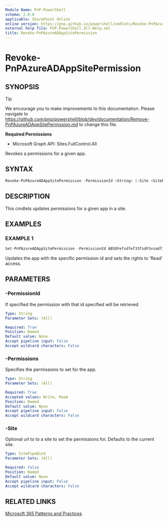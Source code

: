 ```yaml
---
Module Name: PnP.PowerShell
schema: 2.0.0
applicable: SharePoint Online
online version: https://pnp.github.io/powershell/cmdlets/Revoke-PnPAzureADAppSitePermission.html
external help file: PnP.PowerShell.dll-Help.xml
title: Revoke-PnPAzureADAppSitePermission
---
```

  
# Revoke-PnPAzureADAppSitePermission

## SYNOPSIS

> [!TIP]
> We encourage you to make improvements to this documentation. Please navigate to https://github.com/pnp/powershell/blob/dev/documentation/Remove-PnPAzureADAppSitePermission.md to change this file.


**Required Permissions**

  * Microsoft Graph API: Sites.FullControl.All

Revokes a permissions for a given app.

## SYNTAX

```powershell
Revoke-PnPAzureADAppSitePermission -PermissionId <String> [-Site <SitePipeBind>]
```

## DESCRIPTION

This cmdlets updates permissions for a given app in a site.

## EXAMPLES

### EXAMPLE 1
```powershell
Set-PnPAzureADAppSitePermission -PermissionId ABSDFefsdfef33fsdFSvsadf3e3fsdaffsa -Permissions Read
```

Updates the app with the specific permission id and sets the rights to 'Read' access.

## PARAMETERS

### -PermissionId
If specified the permission with that id specified will be retrieved

```yaml
Type: String
Parameter Sets: (All)

Required: True
Position: Named
Default value: None
Accept pipeline input: False
Accept wildcard characters: False
```

### -Permissions
Specifies the permissions to set for the app. 

```yaml
Type: String
Parameter Sets: (All)

Required: True
Accepted values: Write, Read
Position: Named
Default value: None
Accept pipeline input: False
Accept wildcard characters: False
```

### -Site
Optional url to to a site to set the permissions for. Defaults to the current site.

```yaml
Type: SitePipeBind
Parameter Sets: (All)

Required: False
Position: Named
Default value: None
Accept pipeline input: False
Accept wildcard characters: False
```

## RELATED LINKS

[Microsoft 365 Patterns and Practices](https://aka.ms/m365pnp)


